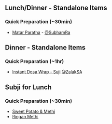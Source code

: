 ## Lunch/Dinner - Standalone Items
### Quick Preparation (~30min)
* [Matar Paratha](/Recipes/MatarParatha.md) - [@SubhamRa](https://github.com/SubhamRa)

## Dinner - Standalone Items
### Quick Preparation (~1hr)
* [Instant Dosa Wrap - Suji](/Recipes/SujiInstantDosaWrap.md) [@ZalakSA](https://github.com/ZalakSA)

## Subji for Lunch 
### Quick Preparation (~30min)
* [Sweet Potato & Methi](/Recipes/SweetPotatoMethi.md)
* [Ringan Methi](/Recipes/RinganMethi.md)

